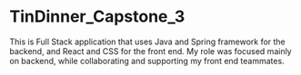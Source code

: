 # TinDinner_Capstone_3
This is  Full Stack application that uses Java and Spring framework for the backend, and React and CSS for the front end. My role was focused mainly on backend, while collaborating and supporting my front end teammates. 
